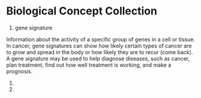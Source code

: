 # Biological Concept Collection

1. gene signature

Information about the activity of a specific group of genes in a cell or tissue. In cancer, gene signatures can show how likely certain types of cancer are to grow and spread in the body or how likely they are to recur (come back). A gene signature may be used to help diagnose diseases, such as cancer, plan treatment, find out how well treatment is working, and make a prognosis.



1. 

1. 



















